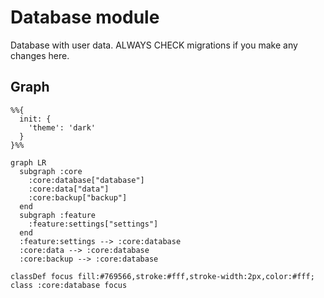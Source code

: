 # Database module

Database with user data. ALWAYS CHECK migrations if you make any changes here.

## Graph

```mermaid
%%{
  init: {
    'theme': 'dark'
  }
}%%

graph LR
  subgraph :core
    :core:database["database"]
    :core:data["data"]
    :core:backup["backup"]
  end
  subgraph :feature
    :feature:settings["settings"]
  end
  :feature:settings --> :core:database
  :core:data --> :core:database
  :core:backup --> :core:database

classDef focus fill:#769566,stroke:#fff,stroke-width:2px,color:#fff;
class :core:database focus
```